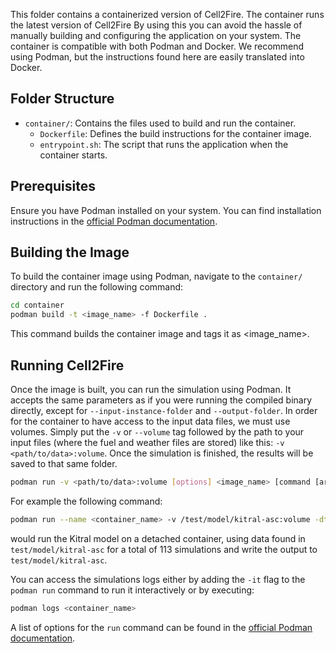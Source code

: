 This folder contains a containerized version of Cell2Fire. The container runs the latest version of Cell2Fire  By using this you can avoid the hassle of manually building and configuring the application on your system. The container is compatible with both Podman and Docker. We recommend using Podman, but the instructions found here are easily translated into Docker.

## Folder Structure

- `container/`: Contains the files used to build and run the container.
  - `Dockerfile`: Defines the build instructions for the container image.
  - `entrypoint.sh`: The script that runs the application when the container starts.

## Prerequisites

Ensure you have Podman installed on your system. You can find installation instructions in the [official Podman documentation](https://podman.io/docs/installation).

## Building the Image

To build the container image using Podman, navigate to the `container/` directory and run the following command:

```bash
cd container
podman build -t <image_name> -f Dockerfile .
```
This command builds the container image and tags it as <image_name>.

## Running Cell2Fire

Once the image is built, you can run the simulation using Podman. It accepts the same parameters as if you were running the compiled binary directly, except for `--input-instance-folder` and `--output-folder`.
In order for the container to have access to the input data files, we must use volumes. Simply put the `-v` or `--volume` tag followed by the path to your input files
(where the fuel and weather files are stored) like this:  `-v <path/to/data>:volume`. Once the simulation is finished, the results will be saved to that same folder.

```bash
podman run -v <path/to/data>:volume [options] <image_name> [command [arg …]]
```

For example the following command:

```bash
podman run --name <container_name> -v /test/model/kitral-asc:volume -dt <image_name> --nsims 113  --sim K  
```
would run the Kitral model on a detached container, using data found in `test/model/kitral-asc` for a total of 113 simulations and write the output to `test/model/kitral-asc`.

You can access the simulations logs either by adding the `-it` flag to the `podman run` command to run it interactively or by executing:
```bash
podman logs <container_name>
```

A list of options for the `run` command can be found in the [official Podman documentation](https://docs.podman.io/en/latest/markdown/podman-run.1.html).